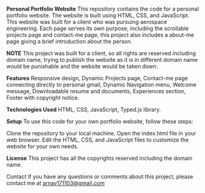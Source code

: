 **Personal Portfolio Website**
This repository contains the code for a personal portfolio website. The website is built using HTML, CSS, and JavaScript.
This website was built for a client who was pursuing aerospace engineering.
Each page serves its own purpose, including the scrollable projects page and contact-me page, this project also includes a about-me page giving a brief introduction about the person.

**NOTE**
This project was built for a client, so all rights are reserved including domain name, trying to publish the website as it is in different domain name would be punishable and the website would be taken down.


**Features**
Responsive design,
Dynamic Projects page,
Contact-me page connecting directly to personal gmail,
Dynamic Navigation menu,
Welcome message,
Downloadable resume and documents,
Experiences section,
Footer with copyright notice.

**Technologies Used**
HTML,
CSS,
JavaScript,
Typed.js library.

**Setup**
To use this code for your own portfolio website, follow these steps:

Clone the repository to your local machine.
Open the index.html file in your web browser.
Edit the HTML, CSS, and JavaScript files to customize the website for your own needs.


**License**
This project has all the copyrights reserved including the domain name.


Contact
If you have any questions or comments about this project, please contact me at arnav171103@gmail.com
